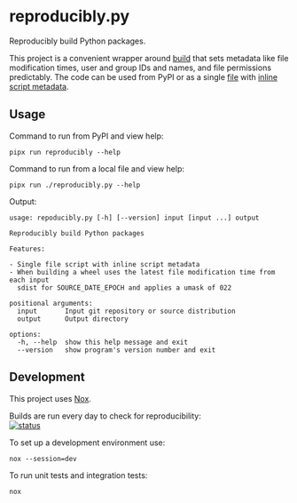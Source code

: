 # reproducibly.py

Reproducibly build Python packages.

This project is a convenient wrapper around [build] that sets metadata like
file modification times, user and group IDs and names, and file permissions
predictably. The code can be used from PyPI or as a single [file] with [inline
script metadata].

[build]: https://pypi.org/project/build/
[file]: https://github.com/maxwell-k/reproducibly/blob/main/reproducibly.py
[inline script metadata]: https://packaging.python.org/en/latest/specifications/inline-script-metadata/

## Usage

Command to run from PyPI and view help:

    pipx run reproducibly --help

Command to run from a local file and view help:

    pipx run ./reproducibly.py --help

Output:

<!--[[[cog
from subprocess import run

import cog

RESULT = run((".venv/bin/python", "./reproducibly.py", "--help"), text=True, check=True, capture_output=True)
cog.out("\n```\n" + RESULT.stdout + "```\n\n")
]]]-->

```
usage: repoducibly.py [-h] [--version] input [input ...] output

Reproducibly build Python packages

Features:

- Single file script with inline script metadata
- When building a wheel uses the latest file modification time from each input
  sdist for SOURCE_DATE_EPOCH and applies a umask of 022

positional arguments:
  input       Input git repository or source distribution
  output      Output directory

options:
  -h, --help  show this help message and exit
  --version   show program's version number and exit
```

<!--[[[end]]]-->

## Development

This project uses [Nox](https://nox.thea.codes/en/stable/).

Builds are run every day to check for reproducibility: <br />
[![status](https://github.com/maxwell-k/reproducibly/actions/workflows/nox.yaml/badge.svg?event=schedule)](https://github.com/maxwell-k/reproducibly/actions?query=event:schedule)

To set up a development environment use:

    nox --session=dev

To run unit tests and integration tests:

    nox

<!--
README.md
Copyright 2023 Keith Maxwell
SPDX-License-Identifier: CC-BY-SA-4.0
-->

